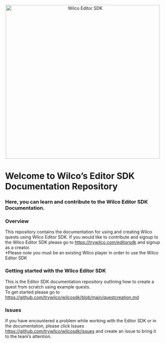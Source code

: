 <p align="center">
<img width="500" alt="Wilco Editor SDK" src="https://user-images.githubusercontent.com/108607031/195384783-a098d06e-fa09-4463-a9ec-4de5122d704e.png">
</p>

# Welcome to Wilco’s Editor SDK Documentation Repository

### Here, you can learn and contribute to the Wilco Editor SDK Documentation.

### **Overview**
This repository contains the documentation for using and creating Wilco quests using Wilco Editor SDK. If you would like to contribute and signup to the Wilco Editor SDK please go to https://trywilco.com/editorsdk and signup as a creator.<br />
*Please note you must be an existing Wilco player in order to use the Wilco Editor SDK

### **Getting started with the Wilco Editor SDK**
This is the Editor SDK documentation repository outlining how to create a quest from scratch using example quests. <br />
To get started please go to https://github.com/trywilco/wilcosdk/blob/main/questcreation.md

### **Issues**
If you have encountered a problem while working with the Editor SDK or in the documentation, please click Issues https://github.com/trywilco/wilcosdk/issues and create an issue to bring it to the team’s attention. 
